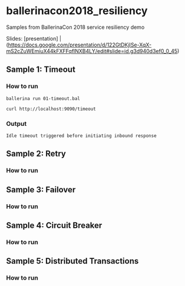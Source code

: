 # ballerinacon2018_resiliency
Samples from BallerinaCon 2018 service resiliency demo

Slides: [presentation] |(https://docs.google.com/presentation/d/122GtDKjISe-XqX-mS2cZuWEmiuX44kFXFFqflNXB4LY/edit#slide=id.g3d940d3ef0_0_45)

## Sample 1: Timeout

### How to run

```
ballerina run 01-timeout.bal
```

```
curl http://localhost:9090/timeout
```

### Output

```
Idle timeout triggered before initiating inbound response
```

## Sample 2: Retry

### How to run

## Sample 3: Failover

### How to run

## Sample 4: Circuit Breaker

### How to run

## Sample 5: Distributed Transactions

### How to run
